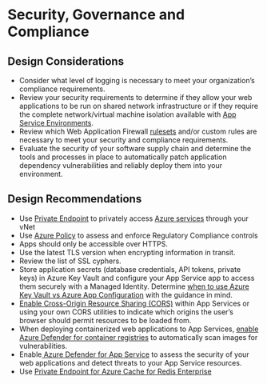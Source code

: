 # Security, Governance and Compliance
## Design Considerations
- Consider what level of logging is necessary to meet your organization’s compliance requirements. 
- Review your security requirements to determine if they allow your web applications to be run on shared network infrastructure or if they require the complete network/virtual machine isolation available with [App Service Environments](https://docs.microsoft.com/en-us/azure/app-service/environment/overview). 
- Review which Web Application Firewall [rulesets](https://docs.microsoft.com/en-us/azure/web-application-firewall/ag/application-gateway-crs-rulegroups-rules?tabs=owasp32) and/or custom rules are necessary to meet your security and compliance requirements.
- Evaluate the security of your software supply chain and determine the tools and processes in place to automatically patch application dependency vulnerabilities and reliably deploy them into your environment.
## Design Recommendations
- Use [Private Endpoint](https://docs.microsoft.com/en-us/azure/private-link/private-endpoint-overview) to privately access [Azure services](https://docs.microsoft.com/en-us/azure/private-link/availability) through your vNet 
- Use [Azure Policy](https://docs.microsoft.com/en-us/azure/app-service/policy-reference) to assess and enforce Regulatory Compliance controls
- Apps should only be accessible over HTTPS.
- Use the latest TLS version when encrypting information in transit.
- Review the list of SSL cyphers.
- Store application secrets (database credentials, API tokens, private keys) in Azure Key Vault and configure your App Service app to access them securely with a Managed Identity.  Determine [when to use Azure Key Vault vs Azure App Configuration](https://docs.microsoft.com/en-us/azure/architecture/solution-ideas/articles/appconfig-key-vault) with the guidance in mind. 
- [Enable Cross-Origin Resource Sharing (CORS)](https://docs.microsoft.com/en-us/azure/app-service/app-service-web-tutorial-rest-api#enable-cors) within App Services or using your own CORS utilities to indicate which origins the user’s browser should permit resources to be loaded from.
- When deploying containerized web applications to App Services, [enable Azure Defender for container registries](https://docs.microsoft.com/en-us/azure/security-center/defender-for-container-registries-introduction) to automatically scan images for vulnerabilities.
- Enable[ Azure Defender for App Service](https://docs.microsoft.com/en-us/azure/security-center/defender-for-app-service-introduction#:~:text=%20When%20you%20enable%20Azure%20Defender%20for%20App,App%20Service%20resources%20by%20monitoring%3A%0Athe%20VM...%20More%20) to assess the security of your web applications and detect threats to your App Service resources.
- Use [Private Endpoint for Azure Cache for Redis Enterprise](https://learn.microsoft.com/en-us/azure/azure-cache-for-redis/cache-private-link)
